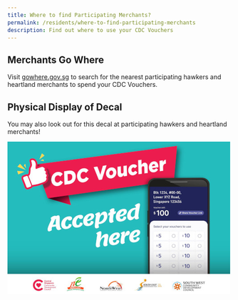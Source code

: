 ```yaml
---
title: Where to find Participating Merchants?
permalink: /residents/where-to-find-participating-merchants
description: Find out where to use your CDC Vouchers
---
```

## Merchants Go Where
Visit [gowhere.gov.sg](https://www.gowhere.gov.sg/cdcvouchersmerchants) to search for the nearest participating hawkers and heartland merchants to spend your CDC Vouchers.

## Physical Display of Decal 
You may also look out for this decal at participating hawkers and heartland merchants!

![Merchant's Decal](/images/merchants-decal-500.jpg)

<style>
a.bp-button {
	height: 6em !important;
	white-space:pre-line !important;
}
</style>